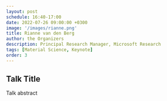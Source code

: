 ```yaml
---
layout: post
schedule: 16:40-17:00
date: 2022-07-26 09:00:00 +0300
image: '/images/rianne.png'
title: Rianne van den Berg
author: the Organizers
description: Principal Research Manager, Microsoft Research
tags: [Material Science, Keynote]
order: 3
---
```


## Talk Title
Talk abstract
